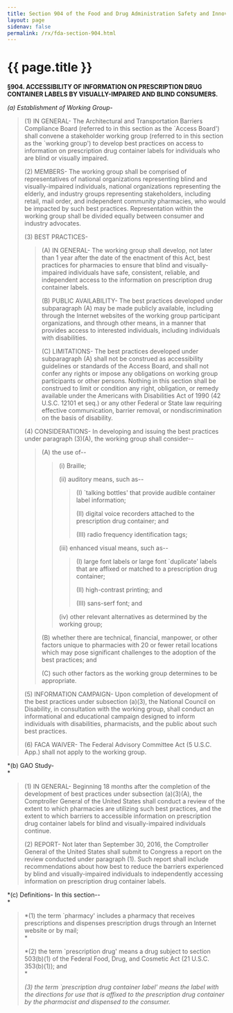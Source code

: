 ```yaml
---
title: Section 904 of the Food and Drug Administration Safety and Innovation Act
layout: page
sidenav: false
permalink: /rx/fda-section-904.html
---
```


# {{ page.title }}


**§904. ACCESSIBILITY OF INFORMATION ON PRESCRIPTION DRUG CONTAINER LABELS BY VISUALLY-IMPAIRED AND BLIND CONSUMERS.**

*(a) Establishment of Working Group-*

> (1) IN GENERAL- The Architectural and Transportation Barriers Compliance Board (referred to in this section as the \`Access Board\') shall convene a stakeholder working group (referred to in this section as the `working group') to develop best practices on access to information on prescription drug container labels for individuals who are blind or visually impaired.
>
> (2) MEMBERS- The working group shall be comprised of representatives of national organizations representing blind and visually-impaired individuals, national organizations representing the elderly, and industry groups representing stakeholders, including retail, mail order, and independent community pharmacies, who would be impacted by such best practices. Representation within the working group shall be divided equally between consumer and industry advocates.
>
> (3) BEST PRACTICES-
>
> > (A) IN GENERAL- The working group shall develop, not later than 1 year after the date of the enactment of this Act, best practices for pharmacies to ensure that blind and visually-impaired individuals have safe, consistent, reliable, and independent access to the information on prescription drug container labels.
> >
> > (B) PUBLIC AVAILABILITY- The best practices developed under subparagraph (A) may be made publicly available, including through the Internet websites of the working group participant organizations, and through other means, in a manner that provides access to interested individuals, including individuals with disabilities.
> >
> > (C) LIMITATIONS- The best practices developed under subparagraph (A) shall not be construed as accessibility guidelines or standards of the Access Board, and shall not confer any rights or impose any obligations on working group participants or other persons. Nothing in this section shall be construed to limit or condition any right, obligation, or remedy available under the Americans with Disabilities Act of 1990 (42 U.S.C. 12101 et seq.) or any other Federal or State law requiring effective communication, barrier removal, or nondiscrimination on the basis of disability.
>
> (4) CONSIDERATIONS- In developing and issuing the best practices under paragraph (3)(A), the working group shall consider--
>
> > (A) the use of--
> >
> > > (i) Braille;
> > >
> > > (ii) auditory means, such as--
> > >
> > > > (I) `talking bottles' that provide audible container label information;
> > > >
> > > > (II) digital voice recorders attached to the prescription drug container; and
> > > >
> > > > (III) radio frequency identification tags;
> > >
> > > (iii) enhanced visual means, such as--
> > >
> > > > (I) large font labels or large font `duplicate' labels that are affixed or matched to a prescription drug container;
> > > >
> > > > (II) high-contrast printing; and
> > > >
> > > > (III) sans-serf font; and
> > >
> > > (iv) other relevant alternatives as determined by the working group;
> >
> > (B) whether there are technical, financial, manpower, or other factors unique to pharmacies with 20 or fewer retail locations which may pose significant challenges to the adoption of the best practices; and
> >
> > (C) such other factors as the working group determines to be appropriate.
>
> (5) INFORMATION CAMPAIGN- Upon completion of development of the best practices under subsection (a)(3), the National Council on Disability, in consultation with the working group, shall conduct an informational and educational campaign designed to inform individuals with disabilities, pharmacists, and the public about such best practices.
>
> (6) FACA WAIVER- The Federal Advisory Committee Act (5 U.S.C. App.) shall not apply to the working group.

*(b) GAO Study-\
*

> (1) IN GENERAL- Beginning 18 months after the completion of the development of best practices under subsection (a)(3)(A), the Comptroller General of the United States shall conduct a review of the extent to which pharmacies are utilizing such best practices, and the extent to which barriers to accessible information on prescription drug container labels for blind and visually-impaired individuals continue.
>
> (2) REPORT- Not later than September 30, 2016, the Comptroller General of the United States shall submit to Congress a report on the review conducted under paragraph (1). Such report shall include recommendations about how best to reduce the barriers experienced by blind and visually-impaired individuals to independently accessing information on prescription drug container labels.

*(c) Definitions- In this section--\
*

> *(1) the term `pharmacy' includes a pharmacy that receives prescriptions and dispenses prescription drugs through an Internet website or by mail;\
> *
>
> *(2) the term `prescription drug' means a drug subject to section 503(b)(1) of the Federal Food, Drug, and Cosmetic Act (21 U.S.C. 353(b)(1)); and\
> *
>
> *(3) the term `prescription drug container label' means the label with the directions for use that is affixed to the prescription drug container by the pharmacist and dispensed to the consumer.*